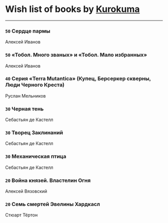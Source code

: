 # Wish list of books by [Kurokuma](https://plus.google.com/114867625557587940583)
---

### `50` Сердце пармы
Алексей Иванов

### `50` «Тобол. Много званых» и «Тобол. Мало избранных»
Алексей Иванов

### `40` Серия «Terra Mutantica» (Купец, Берсеркер скверны, Люди Черного Креста)
Руслан Мельников

### `30` Черная тень
Себастьян де Кастелл

### `30` Творец Заклинаний
Себастьян де Кастелл

### `30` Механическая птица
Себастьян де Кастелл

### `20` Война князей. Властелин Огня
Алексей Вязовский

### `20` Семь смертей Эвелины Хардкасл
Стюарт Тёртон

